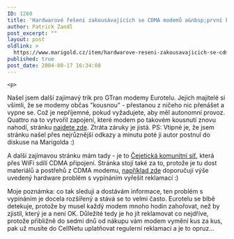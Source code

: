 ```yaml
---
ID: 1260
title: 'Hardwarové řešení zakousávajících se CDMA modemů a&nbsp;první komunitní síť připojená přes CDMA'
author: Patrick Zandl
post_excerpt: ""
layout: post
oldlink: >
  https://www.marigold.cz/item/hardwarove-reseni-zakousavajicich-se-cdma-modemu-a-prvni-komunitni-sit-pripojena-pres-cdma
published: true
post_date: 2004-08-17 16:34:08
---
```

	<p>
Našel jsem další zajímavý trik pro GTran modemy Eurotelu. Jejich majitelé si všimli, že se modemy občas "kousnou" - přestanou z ničeho nic přenášet a vypne se. Což je nepříjemné, pokud vyžadujete, aby měl autonomní provoz. Quattro na to vytvořil zapojení, které modem po takovém kousnutí znovu nahodí, stránku <a href="http://boat.aeroomni.com/cdma.htm">najdete zde</a>. Ztráta záruky je jistá. PS: Vtipné je, že jsem stránku našel přes nejrůznější odkazy a minutu poté ji autor postnul do diskuse na Marigolda :)</p>
<p>
A další zajímavou stránku mám tady - je to <a href="http://cejetice.shadowork.net/">Čejetická komunitní síť</a>, která přes WiFi sdílí CDMA připojení. Stránka stojí také za to, protože je tu dost materiálů a postřehů z CDMA modemu, <a href="http://cejetice.shadowork.net/index.php?sekce=clanek&amp;clanek_id=65">například zde</a> doporučují výše uvedený hardware problém s vypínáním vyřešit reklamací :)</p>
<p>
Moje poznámka: co tak sleduji a dostávám informace, ten problém s vypínáním je docela rozšířený a stává se to velmi často. Eurotelu se blbě detekuje, protože by musel každý modem mnoho hodin zahořovat, než by zjistil, který je a není OK. Důležité tedy je ho jít reklamovat co nejdříve, protože přibližně do sedmi dnů od nákupu vám modem vymění kus za kus, pak už musíte do CellNetu uplatňovat regulerní reklamaci a je to opruz... </p>
